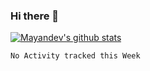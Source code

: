 ### Hi there 👋

[![Mayandev's github stats](https://github-readme-stats.vercel.app/api?username=mayandev "![Mayandev's github stats")](https://github.com/Mayandev)

<!--START_SECTION:waka-->
```text
No Activity tracked this Week
```
<!--END_SECTION:waka-->
<!--
**Mayandev/Mayandev** is a ✨ _special_ ✨ repository because its `README.md` (this file) appears on your GitHub profile.

Here are some ideas to get you started:

- 🔭 I’m currently working on ...
- 🌱 I’m currently learning ...
- 👯 I’m looking to collaborate on ...
- 🤔 I’m looking for help with ...
- 💬 Ask me about ...
- 📫 How to reach me: ...
- 😄 Pronouns: ...
- ⚡ Fun fact: ...
-->
